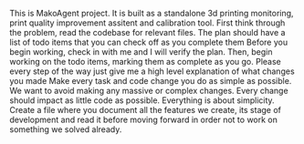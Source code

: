 This is MakoAgent project. It is built as a standalone 3d printing monitoring, print quality improvement assitent and calibration tool.
First think through the problem, read the codebase for relevant files.
The plan should have a list of todo items that you can check off as you complete them
Before you begin working, check in with me and I will verify the plan.
Then, begin working on the todo items, marking them as complete as you go.
Please every step of the way just give me a high level explanation of what changes you made
Make every task and code change you do as simple as possible. We want to avoid making any massive or complex changes. 
Every change should impact as little code as possible. Everything is about simplicity.
Create a file where you document all the features we create, its stage of development and read it before moving forward in order not to work on something we solved already.